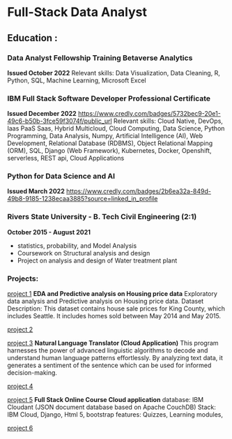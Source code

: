# Full-Stack Data Analyst


## Education :



### Data Analyst Fellowship Training Betaverse Analytics 
__Issued October 2022__
Relevant skills: Data Visualization, Data Cleaning, R, Python, SQL, Machine Learning, Microsoft Excel


### IBM Full Stack Software Developer Professional Certificate 
__Issued December 2022__
<https://www.credly.com/badges/5732bec9-20e1-49c6-b50b-3fce59f3074f/public_url>
Relevant skills: 
Cloud Native, DevOps, Iaas PaaS Saas, Hybrid Multicloud, Cloud Computing, Data Science, Python Programming, Data Analysis, Numpy, Artificial Intelligence (AI), Web Development, Relational Database (RDBMS), Object Relational Mapping (ORM), SQL, Django (Web Framework), Kubernetes, Docker, Openshift, serverless, REST api, Cloud Applications


### Python for Data Science and AI
__Issued March 2022__
<https://www.credly.com/badges/2b6ea32a-849d-49b8-9185-1238ecaa3885?source=linked_in_profile>

### Rivers State University  - B. Tech Civil Engineering (2:1)
__October 2015 - August 2021__
- statistics, probability, and Model Analysis
- Coursework on Structural analysis and design
- Project on analysis and design of Water treatment plant



### Projects:


[project 1](https://github.com/Kreeeva/EDA-HouseSales-Lab.git)
__EDA and Predictive analysis on Housing price data__
Exploratory data analysis and Predictive analysis on Housing price data. Dataset Description: This dataset contains house sale prices for King County, which includes Seattle. It includes homes sold between May 2014 and May 2015.


[project 2](https://github.com/Kreeeva/POWERBI/blob/main/bitcoin%20report.pdf)


[project 3](https://github.com/Kreeeva/cazgi-IBM-Watson-NLU-Project.git)
__Natural Language Translator (Cloud Application)__
This program harnesses the power of advanced linguistic algorithms to decode and understand human language patterns effortlessly. By analyzing text data, it generates a sentiment of the sentence which can be used for informed decision-making.


[project 4](https://github.com/Kreeeva/POWERBI/blob/main/OLIST%20DATA%20DASHBOARD%20(2).pdf)


[project 5](https://github.com/Kreeeva/final-cloud-app-with-database.git)
__Full Stack Online Course Cloud application__
database: IBM Cloudant (JSON document database based on Apache CouchDB)
Stack: IBM Cloud, Django, Html 5, bootstrap
features: Quizzes, Learning modules, 

[project 6](https://github.com/Kreeeva/POWERBI/blob/main/flights%20report.pdf)

